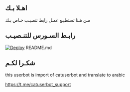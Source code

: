## اهـلا بـك
مـن هـنا تستطيـع عمـل رابط تنصيـب خـاص بـك

## رابـط السـورس للتنـصيـب

[![Deploy](https://www.herokucdn.com/deploy/button.svg)](https://heroku.com/deploy?template=https:/Alihvdi//jmthon)
README.md
## شكـرا لكـم 


this userbot is import of catuserbot and translate to arabic

https://t.me/catuserbot_support
